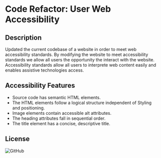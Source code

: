 # Code Refactor: User Web Accessibility

## Description
Updated the current codebase of a website in order to meet web accessibility standards. By modifying the website to meet accessibility standards we allow all users the opportunity the interact with the website. Accessibility standards allow all users to interprete web content easily and enables assistive technologies access.

## Accessibility Features
- Source code has semantic HTML elements.
- The HTML elements follow a logical structure independent of Styling and positioning.
- Image elements contain accessible alt attributes.
- The heading attributes fall in sequential order.
- The title element has a concise, descriptive title.

## License
![GitHub](https://img.shields.io/github/license/RogelioSan09/user-web-accessibility)